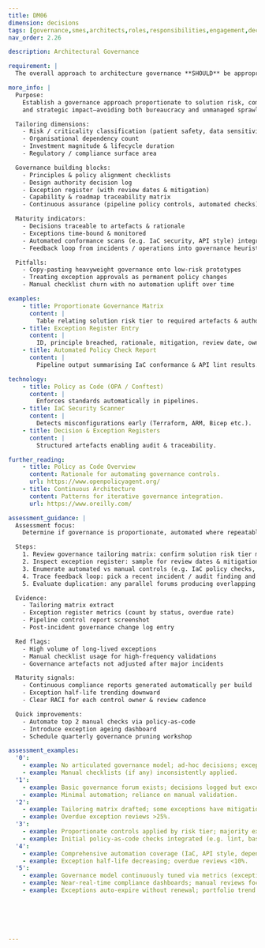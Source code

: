 ```yaml
---
title: DM06
dimension: decisions
tags: [governance,smes,architects,roles,responsibilities,engagement,decision-rights,collaboration,knowledge-sharing,operating-model,responsibilities-matrix]
nav_order: 2.26

description: Architectural Governance

requirement: |
  The overall approach to architecture governance **SHOULD** be appropriate and commensurate with the nature of the solution.

more_info: |
  Purpose:
    Establish a governance approach proportionate to solution risk, complexity
    and strategic impact—avoiding both bureaucracy and unmanaged sprawl.

  Tailoring dimensions:
    - Risk / criticality classification (patient safety, data sensitivity)
    - Organisational dependency count
    - Investment magnitude & lifecycle duration
    - Regulatory / compliance surface area

  Governance building blocks:
    - Principles & policy alignment checklists
    - Design authority decision log
    - Exception register (with review dates & mitigation)
    - Capability & roadmap traceability matrix
    - Continuous assurance (pipeline policy controls, automated checks)

  Maturity indicators:
    - Decisions traceable to artefacts & rationale
    - Exceptions time-bound & monitored
    - Automated conformance scans (e.g. IaC security, API style) integrated
    - Feedback loop from incidents / operations into governance heuristics

  Pitfalls:
    - Copy-pasting heavyweight governance onto low-risk prototypes
    - Treating exception approvals as permanent policy changes
    - Manual checklist churn with no automation uplift over time

examples: 
    - title: Proportionate Governance Matrix
      content: |
        Table relating solution risk tier to required artefacts & authority forums.
    - title: Exception Register Entry
      content: |
        ID, principle breached, rationale, mitigation, review date, owner.
    - title: Automated Policy Check Report
      content: |
        Pipeline output summarising IaC conformance & API lint results.

technology:
    - title: Policy as Code (OPA / Conftest)
      content: |
        Enforces standards automatically in pipelines.
    - title: IaC Security Scanner
      content: |
        Detects misconfigurations early (Terraform, ARM, Bicep etc.).
    - title: Decision & Exception Registers
      content: |
        Structured artefacts enabling audit & traceability.

further_reading:
    - title: Policy as Code Overview
      content: Rationale for automating governance controls.
      url: https://www.openpolicyagent.org/
    - title: Continuous Architecture
      content: Patterns for iterative governance integration.
      url: https://www.oreilly.com/

assessment_guidance: |
  Assessment focus:
    Determine if governance is proportionate, automated where repeatable, and actively pruning exceptions.

  Steps:
    1. Review governance tailoring matrix: confirm solution risk tier mapping matches applied controls.
    2. Inspect exception register: sample for review dates & mitigation ownership; calculate % overdue.
    3. Enumerate automated vs manual controls (e.g. IaC policy checks, API lint, dependency scanning); identify automation coverage gaps.
    4. Trace feedback loop: pick a recent incident / audit finding and show governance adjustment.
    5. Evaluate duplication: any parallel forums producing overlapping decisions?

  Evidence:
    - Tailoring matrix extract
    - Exception register metrics (count by status, overdue rate)
    - Pipeline control report screenshot
    - Post-incident governance change log entry

  Red flags:
    - High volume of long-lived exceptions
    - Manual checklist usage for high-frequency validations
    - Governance artefacts not adjusted after major incidents

  Maturity signals:
    - Continuous compliance reports generated automatically per build
    - Exception half-life trending downward
    - Clear RACI for each control owner & review cadence

  Quick improvements:
    - Automate top 2 manual checks via policy-as-code
    - Introduce exception ageing dashboard
    - Schedule quarterly governance pruning workshop

assessment_examples:
  '0':
    - example: No articulated governance model; ad‑hoc decisions; exceptions not recorded.
    - example: Manual checklists (if any) inconsistently applied.
  '1':
    - example: Basic governance forum exists; decisions logged but exceptions unmanaged (no review dates).
    - example: Minimal automation; reliance on manual validation.
  '2':
    - example: Tailoring matrix drafted; some exceptions have mitigation & review dates; automation pilots started.
    - example: Overdue exception reviews >25%.
  '3':
    - example: Proportionate controls applied by risk tier; majority exceptions time-bound & tracked.
    - example: Initial policy-as-code checks integrated (e.g. lint, basic IaC rules).
  '4':
    - example: Comprehensive automation coverage (IaC, API style, dependency scanning) with regular reporting.
    - example: Exception half-life decreasing; overdue reviews <10%.
  '5':
    - example: Governance model continuously tuned via metrics (exception ageing, automation efficacy).
    - example: Near-real-time compliance dashboards; manual reviews focus only on novel / complex changes.
    - example: Exceptions auto-expire without renewal; portfolio trend shows sustained reduction in long-lived exceptions.






---
```

